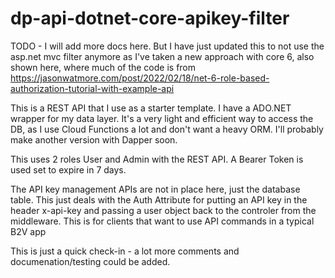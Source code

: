 # dp-api-dotnet-core-apikey-filter
TODO - I will add more docs here. But I have just updated this to not use the asp.net mvc filter anymore as I've taken a new approach with core 6, also shown here, where much of the code is from https://jasonwatmore.com/post/2022/02/18/net-6-role-based-authorization-tutorial-with-example-api 

This is a REST API that I use as a starter template. I have a ADO.NET wrapper for my data layer. It's a very light and efficient way to access the DB, as I use Cloud Functions a lot and don't want a heavy ORM. I'll probably make another version with Dapper soon.

This uses 2 roles User and Admin with the REST API. A Bearer Token is used set to expire in 7 days.

The API key management APIs are not in place here, just the database table. This just deals with the Auth Attribute for putting an API key in the header x-api-key and passing a user object back to the controler from the middleware. This is for clients that want to use API commands in a typical B2V app

This is just a quick check-in - a lot more comments and documenation/testing could be added.
